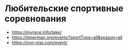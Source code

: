 # Любительские спортивные соревнования

* <https://myrace.info/take/>
* <https://timerman.org/events?sportType=all&season=all>
* <https://iron-star.com/event/>
